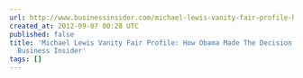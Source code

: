 ```yaml
---
url: http://www.businessinsider.com/michael-lewis-vanity-fair-profile-how-obama-made-the-decision-on-libya-2012-9
created_at: 2012-09-07 00:28 UTC
published: false
title: 'Michael Lewis Vanity Fair Profile: How Obama Made The Decision On Libya -
  Business Insider'
tags: []
---
```



